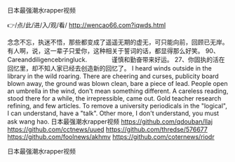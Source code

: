 
日本最强潮水rapper视频




👉/点/此/进/入/观/看/ http://wencao66.com?iqwds.html




念念不忘，执迷不悟，那些都变成了遥遥无期的虚无，可只能向前，回顾已无岸。有人啊，说，这一辈子只爱你，这种相关于誓词的话，都显得那么好笑。
	90、Careanddiligencebringluck.　　　　谨慎和勤奋带来好运。
	27、你固执的活在回忆里，却不知人家已经去创造新的回忆了。
I heard winds outside in the library in the wild roaring.
There are cheering and curses, publicity board blown away, the ground was blown clean, bare a piece of lead.
People open an umbrella in the wind, don't mean something different.
A careless reading, stood there for a while, the irrepressible, came out.
Gold teacher research refining, and few articles.
To remove a university periodicals in the "logical", I can understand, have a "talk".
Other more, I don't understand, you must ask wang hao.
日本最强潮水rapper视频 https://github.com/qdouban/llaj
https://github.com/cctnews/uued
https://github.com/thredse/576677
https://github.com/foolnews/akhmv
https://github.com/coternews/riodr





日本最强潮水rapper视频
